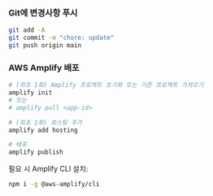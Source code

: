 ### Git에 변경사항 푸시

```bash
git add -A
git commit -m "chore: update"
git push origin main
```

### AWS Amplify 배포

```bash
# (최초 1회) Amplify 프로젝트 초기화 또는 기존 프로젝트 가져오기
amplify init
# 또는
# amplify pull <app-id>

# (최초 1회) 호스팅 추가
amplify add hosting

# 배포
amplify publish
```

필요 시 Amplify CLI 설치:

```bash
npm i -g @aws-amplify/cli
```